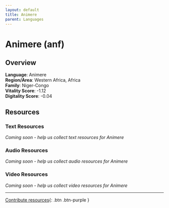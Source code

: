 ```yaml
---
layout: default
title: Animere
parent: Languages
---
```


# Animere (anf)

## Overview

**Language**: Animere  
**Region/Area**: Western Africa, Africa  
**Family**: Niger-Congo  
**Vitality Score**: -1.12  
**Digitality Score**: -0.04  

## Resources

### Text Resources
*Coming soon - help us collect text resources for Animere*

### Audio Resources
*Coming soon - help us collect audio resources for Animere*

### Video Resources
*Coming soon - help us collect video resources for Animere*

---

[Contribute resources](https://fairtrain.github.io/){: .btn .btn-purple }
